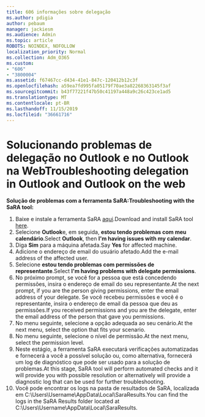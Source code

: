 ```yaml
---
title: 606 informações sobre delegação
ms.author: pdigia
author: pebaum
manager: jackiesm
ms.audience: Admin
ms.topic: article
ROBOTS: NOINDEX, NOFOLLOW
localization_priority: Normal
ms.collection: Adm_O365
ms.custom:
- "606"
- "3800004"
ms.assetid: f67467cc-d434-41e1-847c-120412b12c3f
ms.openlocfilehash: a59ea7fd995fa05179f70ae3a82268363145f3af
ms.sourcegitcommit: b43f77221f47b50c41197a448a9c26c423ce1ad5
ms.translationtype: MT
ms.contentlocale: pt-BR
ms.lasthandoff: 11/15/2019
ms.locfileid: "36661716"
---
```

# <a name="troubleshooting-delegation-in-outlook-and-outlook-on-the-web"></a><span data-ttu-id="58233-102">Solucionando problemas de delegação no Outlook e no Outlook na Web</span><span class="sxs-lookup"><span data-stu-id="58233-102">Troubleshooting delegation in Outlook and Outlook on the web</span></span>

<span data-ttu-id="58233-103">**Solução de problemas com a ferramenta SaRA:**</span><span class="sxs-lookup"><span data-stu-id="58233-103">**Troubleshooting with the SaRA tool:**</span></span>

1. <span data-ttu-id="58233-104">Baixe e instale a ferramenta SaRA [aqui](https://aka.ms/SaRA-SkypeForBusinessSignIn).</span><span class="sxs-lookup"><span data-stu-id="58233-104">Download and install SaRA tool [here](https://aka.ms/SaRA-SkypeForBusinessSignIn).</span></span>
1. <span data-ttu-id="58233-105">Selecione **Outlook**e, em seguida, **estou tendo problemas com meu calendário**.</span><span class="sxs-lookup"><span data-stu-id="58233-105">Select **Outlook**, then **I'm having issues with my calendar**.</span></span>
1. <span data-ttu-id="58233-106">Diga **Sim** para a máquina afetada.</span><span class="sxs-lookup"><span data-stu-id="58233-106">Say **Yes** for affected machine.</span></span>
1. <span data-ttu-id="58233-107">Adicione o endereço de email do usuário afetado.</span><span class="sxs-lookup"><span data-stu-id="58233-107">Add the e-mail address of the affected user.</span></span>
1. <span data-ttu-id="58233-108">Selecione **estou tendo problemas com permissões de representante**.</span><span class="sxs-lookup"><span data-stu-id="58233-108">Select **I'm having problems with delegate permissions**.</span></span>
1. <span data-ttu-id="58233-109">No próximo prompt, se você for a pessoa que está concedendo permissões, insira o endereço de email do seu representante.</span><span class="sxs-lookup"><span data-stu-id="58233-109">At the next prompt, if you are the person giving permissions, enter the email address of your delegate.</span></span> <span data-ttu-id="58233-110">Se você recebeu permissões e você é o representante, insira o endereço de email da pessoa que deu as permissões.</span><span class="sxs-lookup"><span data-stu-id="58233-110">If you received permissions and you are the delegate, enter the email address of the person that gave you permissions.</span></span>
1. <span data-ttu-id="58233-111">No menu seguinte, selecione a opção adequada ao seu cenário.</span><span class="sxs-lookup"><span data-stu-id="58233-111">At the next menu, select the option that fits your scenario.</span></span>
1. <span data-ttu-id="58233-112">No menu seguinte, selecione o nível de permissão.</span><span class="sxs-lookup"><span data-stu-id="58233-112">At the next menu, select the permission level.</span></span>
1. <span data-ttu-id="58233-113">Neste estágio, a ferramenta SaRA executará verificações automatizadas e fornecerá a você a possível solução ou, como alternativa, fornecerá um log de diagnóstico que pode ser usado para a solução de problemas.</span><span class="sxs-lookup"><span data-stu-id="58233-113">At this stage, SaRA tool will perform automated checks and it will provide you with possible resolution or alternatively will provide a diagnostic log that can be used for further troubleshooting.</span></span>
1. <span data-ttu-id="58233-114">Você pode encontrar os logs na pasta de resultados de SaRA, localizada em C:\Users\Username\AppData\Local\SaraResults.</span><span class="sxs-lookup"><span data-stu-id="58233-114">You can find the logs in the SaRA Results folder located at C:\Users\Username\AppData\Local\SaraResults.</span></span>
